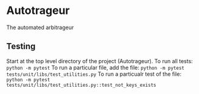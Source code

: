# Autotrageur
The automated arbitrageur

## Testing
Start at the top level directory of the project (Autotrageur). To run all tests:
```python -m pytest```
To run a particular file, add the file:
```python -m pytest tests/unit/libs/test_utilities.py```
To run a particualr test of the file:
```python -m pytest tests/unit/libs/test_utilities.py::test_not_keys_exists```
